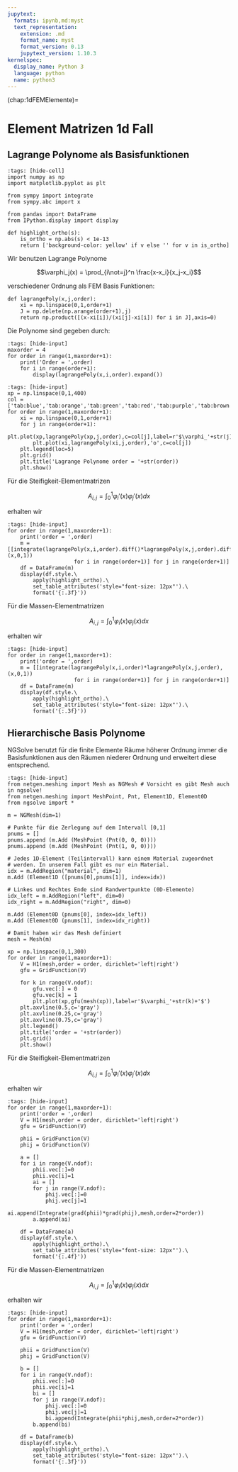 ```yaml
---
jupytext:
  formats: ipynb,md:myst
  text_representation:
    extension: .md
    format_name: myst
    format_version: 0.13
    jupytext_version: 1.10.3
kernelspec:
  display_name: Python 3
  language: python
  name: python3
---
```


(chap:1dFEMElemente)=
# Element Matrizen 1d Fall

## Lagrange Polynome als Basisfunktionen

```{code-cell} ipython3
:tags: [hide-cell]
import numpy as np
import matplotlib.pyplot as plt

from sympy import integrate
from sympy.abc import x

from pandas import DataFrame
from IPython.display import display

def highlight_ortho(s):
    is_ortho = np.abs(s) < 1e-13
    return ['background-color: yellow' if v else '' for v in is_ortho]
```

Wir benutzen Lagrange Polynome

$$\varphi_j(x) = \prod_{i\not=j}^n \frac{x-x_i}{x_j-x_i}$$

verschiedener Ordnung als FEM Basis Funktionen:

```{code-cell} ipython3
def lagrangePoly(x,j,order):
    xi = np.linspace(0,1,order+1)
    J = np.delete(np.arange(order+1),j)
    return np.product([(x-xi[i])/(xi[j]-xi[i]) for i in J],axis=0)
```

Die Polynome sind gegeben durch:

```{code-cell} ipython3
:tags: [hide-input]
maxorder = 4
for order in range(1,maxorder+1):
    print('Order = ',order)
    for i in range(order+1):
        display(lagrangePoly(x,i,order).expand())
```

```{code-cell} ipython3
:tags: [hide-input]
xp = np.linspace(0,1,400)
col = ['tab:blue','tab:orange','tab:green','tab:red','tab:purple','tab:brown','tab:pink']
for order in range(1,maxorder+1):
    xi = np.linspace(0,1,order+1)
    for j in range(order+1):
        plt.plot(xp,lagrangePoly(xp,j,order),c=col[j],label=r'$\varphi_'+str(j)+'(x)$')
        plt.plot(xi,lagrangePoly(xi,j,order),'o',c=col[j])
    plt.legend(loc=5)
    plt.grid()
    plt.title('Lagrange Polynome order = '+str(order))
    plt.show()
```

Für die Steifigkeit-Elementmatrizen

$$A_{i,j} = \int_0^1 \varphi_i'(x) \varphi_j'(x) dx$$

erhalten wir

```{code-cell} ipython3
:tags: [hide-input]
for order in range(1,maxorder+1):
    print('order = ',order)
    m = [[integrate(lagrangePoly(x,i,order).diff()*lagrangePoly(x,j,order).diff(),(x,0,1))
                     for i in range(order+1)] for j in range(order+1)]
    df = DataFrame(m)
    display(df.style.\
        apply(highlight_ortho).\
        set_table_attributes('style="font-size: 12px"').\
        format('{:.3f}'))
```

Für die Massen-Elementmatrizen

$$A_{i,j} = \int_0^1 \varphi_i(x) \varphi_j(x) dx$$

erhalten wir

```{code-cell} ipython3
:tags: [hide-input]
for order in range(1,maxorder+1):
    print('order = ',order)
    m = [[integrate(lagrangePoly(x,i,order)*lagrangePoly(x,j,order),(x,0,1))
                     for i in range(order+1)] for j in range(order+1)]
    df = DataFrame(m)
    display(df.style.\
        apply(highlight_ortho).\
        set_table_attributes('style="font-size: 12px"').\
        format('{:.3f}'))
```


## Hierarchische Basis Polynome

NGSolve benutzt für die finite Elemente Räume höherer Ordnung immer die Basisfunktionen aus den Räumen niederer Ordnung und erweitert diese entsprechend.

```{code-cell} ipython3
:tags: [hide-input]
from netgen.meshing import Mesh as NGMesh # Vorsicht es gibt Mesh auch in ngsolve!
from netgen.meshing import MeshPoint, Pnt, Element1D, Element0D
from ngsolve import *

m = NGMesh(dim=1)

# Punkte für die Zerlegung auf dem Intervall [0,1]
pnums = []
pnums.append (m.Add (MeshPoint (Pnt(0, 0, 0))))
pnums.append (m.Add (MeshPoint (Pnt(1, 0, 0))))

# Jedes 1D-Element (Teilintervall) kann einem Material zugeordnet
# werden. In unserem Fall gibt es nur ein Material.
idx = m.AddRegion("material", dim=1)
m.Add (Element1D ([pnums[0],pnums[1]], index=idx))

# Linkes und Rechtes Ende sind Randwertpunkte (0D-Elemente)
idx_left = m.AddRegion("left", dim=0)
idx_right = m.AddRegion("right", dim=0)

m.Add (Element0D (pnums[0], index=idx_left))
m.Add (Element0D (pnums[1], index=idx_right))

# Damit haben wir das Mesh definiert
mesh = Mesh(m)

xp = np.linspace(0,1,300)
for order in range(1,maxorder+1):
    V = H1(mesh,order = order, dirichlet='left|right')
    gfu = GridFunction(V)

    for k in range(V.ndof):
        gfu.vec[:] = 0
        gfu.vec[k] = 1
        plt.plot(xp,gfu(mesh(xp)),label=r'$\varphi_'+str(k)+'$')
    plt.axvline(0.5,c='gray')
    plt.axvline(0.25,c='gray')
    plt.axvline(0.75,c='gray')
    plt.legend()
    plt.title('order = '+str(order))
    plt.grid()
    plt.show()
```

Für die Steifigkeit-Elementmatrizen

$$A_{i,j} = \int_0^1 \varphi_i'(x) \varphi_j'(x) dx$$

erhalten wir

```{code-cell} ipython3
:tags: [hide-input]
for order in range(1,maxorder+1):
    print('order = ',order)
    V = H1(mesh,order = order, dirichlet='left|right')
    gfu = GridFunction(V)

    phii = GridFunction(V)
    phij = GridFunction(V)

    a = []
    for i in range(V.ndof):
        phii.vec[:]=0
        phii.vec[i]=1
        ai = []
        for j in range(V.ndof):
            phij.vec[:]=0
            phij.vec[j]=1
            ai.append(Integrate(grad(phii)*grad(phij),mesh,order=2*order))
        a.append(ai)

    df = DataFrame(a)
    display(df.style.\
        apply(highlight_ortho).\
        set_table_attributes('style="font-size: 12px"').\
        format('{:.4f}'))
```


Für die Massen-Elementmatrizen

$$A_{i,j} = \int_0^1 \varphi_i(x) \varphi_j(x) dx$$

erhalten wir


```{code-cell} ipython3
:tags: [hide-input]
for order in range(1,maxorder+1):
    print('order = ',order)
    V = H1(mesh,order = order, dirichlet='left|right')
    gfu = GridFunction(V)

    phii = GridFunction(V)
    phij = GridFunction(V)

    b = []
    for i in range(V.ndof):
        phii.vec[:]=0
        phii.vec[i]=1
        bi = []
        for j in range(V.ndof):
            phij.vec[:]=0
            phij.vec[j]=1
            bi.append(Integrate(phii*phij,mesh,order=2*order))
        b.append(bi)

    df = DataFrame(b)
    display(df.style.\
        apply(highlight_ortho).\
        set_table_attributes('style="font-size: 12px"').\
        format('{:.3f}'))
```